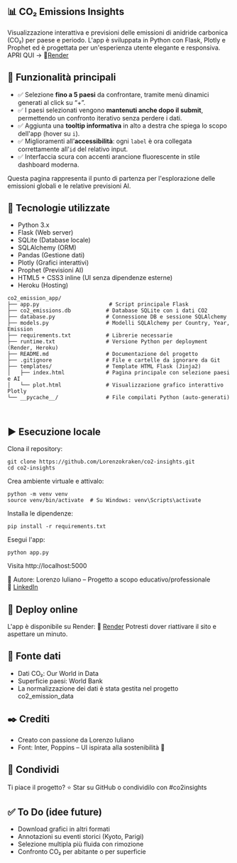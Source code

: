 ## 📊 CO₂ Emissions Insights 
Visualizzazione interattiva e previsioni delle emissioni di anidride carbonica (CO₂) per paese e periodo.
L'app è sviluppata in Python con Flask, Plotly e Prophet ed è progettata per un'esperienza utente elegante e responsiva.
APRI QUI -> 🔗[Render](https://co2-emission-app-i5yz.onrender.com/)

## 🚀 Funzionalità principali

- ✅ Selezione **fino a 5 paesi** da confrontare, tramite menù dinamici generati al click su “+”.
- ✅ I paesi selezionati vengono **mantenuti anche dopo il submit**, permettendo un confronto iterativo senza perdere i dati.
- ✅ Aggiunta una **tooltip informativa** in alto a destra che spiega lo scopo dell'app (hover su `i`).
- ✅ Miglioramenti all’**accessibilità**: ogni `label` è ora collegata correttamente all’`id` del relativo input.
- ✅ Interfaccia scura con accenti arancione fluorescente in stile dashboard moderna.

Questa pagina rappresenta il punto di partenza per l'esplorazione delle emissioni globali e le relative previsioni AI.


## 🧰 Tecnologie utilizzate
- Python 3.x
- Flask (Web server)
- SQLite (Database locale)
- SQLAlchemy (ORM)
- Pandas (Gestione dati)
- Plotly (Grafici interattivi)
- Prophet (Previsioni AI)
- HTML5 + CSS3 inline (UI senza dipendenze esterne)
- Heroku (Hosting)

```
co2_emission_app/
├── app.py                      # Script principale Flask
├── co2_emissions.db           # Database SQLite con i dati CO2
├── database.py                # Connessione DB e sessione SQLAlchemy
├── models.py                  # Modelli SQLAlchemy per Country, Year, Emission
├── requirements.txt           # Librerie necessarie
├── runtime.txt                # Versione Python per deployment (Render, Heroku)
├── README.md                  # Documentazione del progetto
├── .gitignore                 # File e cartelle da ignorare da Git
├── templates/                 # Template HTML Flask (Jinja2)
│   ├── index.html             # Pagina principale con selezione paesi e AI
│   └── plot.html              # Visualizzazione grafico interattivo Plotly
└── __pycache__/               # File compilati Python (auto-generati)



```
## ▶️ Esecuzione locale
Clona il repository:
```
git clone https://github.com/Lorenzokraken/co2-insights.git
cd co2-insights
```
Crea ambiente virtuale e attivalo:
```
python -m venv venv
source venv/bin/activate  # Su Windows: venv\Scripts\activate
```
Installa le dipendenze:
```
pip install -r requirements.txt
```
Esegui l'app:
```
python app.py
```
Visita http://localhost:5000

👤 Autore: Lorenzo Iuliano – Progetto a scopo educativo/professionale  
🔗 [LinkedIn](https://www.linkedin.com/in/lorenzo-iuliano-852798220/)

## 🚀 Deploy online
L'app è disponibile su Render:
🔗 [Render](https://co2-emission-app-i5yz.onrender.com/)
Potresti dover riattivare il sito e aspettare un minuto.


## 📄 Fonte dati
- Dati CO₂: Our World in Data
- Superficie paesi: World Bank
- La normalizzazione dei dati è stata gestita nel progetto co2_emission_data

## ✒️ Crediti
- Creato con passione da Lorenzo Iuliano
- Font: Inter, Poppins – UI ispirata alla sostenibilità 🌿

## 📢 Condividi
Ti piace il progetto?
⭐ Star su GitHub o condividilo con #co2insights


## ✅ To Do (idee future)
- Download grafici in altri formati
- Annotazioni su eventi storici (Kyoto, Parigi)
- Selezione multipla più fluida con rimozione
- Confronto CO₂ per abitante o per superficie

